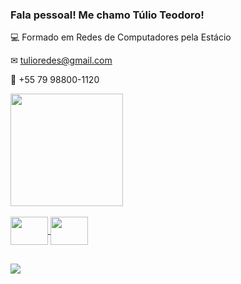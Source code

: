### Fala pessoal! Me chamo Túlio Teodoro! ###



💻 Formado em Redes de Computadores pela Estácio 



✉ tulioredes@gmail.com

📳 +55 79 98800-1120


<div align="left">
  <a href="https://github.com/Tulioteodoro">
  <img height="180em" src="https://github-readme-stats.vercel.app/api?username=Tulioteodoro&show_icons=true&theme=night&include_all_commits=true&count_private=true"/>

</div>
  
<div style="display: inline_block"><br>
 <img align="center" height="45" width="60" src="https://cdn.jsdelivr.net/gh/devicons/devicon/icons/python/python-original-wordmark.svg" />
 <img align="center" height="45" width="60" <img src="https://cdn.jsdelivr.net/gh/devicons/devicon/icons/r/r-original.svg" /> 
</div>
 
<div> 
    
  ##
  
   
   
</div>
  
    
  
<div>
 

  
  <a href="https://www.linkedin.com/in/tulioteodoro/" target="_blank"><img src="https://img.shields.io/badge/-LinkedIn-%230077B5?style=for-the-badge&logo=linkedin&logoColor=white" target="_blank"></a> 

</div>
